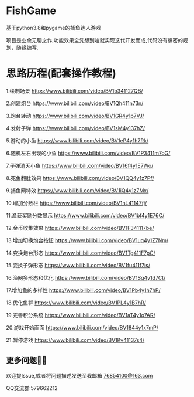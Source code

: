 # FishGame
基于python3.8和pygame的捕鱼达人游戏

项目是业余无聊之作,功能效果全凭想到啥就实现迭代开发而成,代码没有缜密的规划，随缘编写.


# 思路历程(配套操作教程)
1.绘制场景
https://www.bilibili.com/video/BV1b341127QB/

2.创建炮台
https://www.bilibili.com/video/BV1Qh411n73n/

3.炮台转动
https://www.bilibili.com/video/BV1GR4y1p7VJ/

4.发射子弹
https://www.bilibili.com/video/BV1sM4y137hZ/

5.游动的小鱼
https://www.bilibili.com/video/BV1eP4y1h7Rk/

6.随机左右出现的小鱼
https://www.bilibili.com/video/BV1P3411m7oG/

7.子弹消灭小鱼
https://www.bilibili.com/video/BV16f4y1E7Wo/

8.死鱼翻肚效果
https://www.bilibili.com/video/BV1QQ4y1z7Pf/

9.捕鱼网特效
https://www.bilibili.com/video/BV1iQ4y1z7Mx/

10.增加分数栏
https://www.bilibili.com/video/BV1nL41147fj/

11.渔获奖励分数显示
https://www.bilibili.com/video/BV1bf4y1E76C/

12.金币收集效果
https://www.bilibili.com/video/BV1F341117be/

13.增加切换炮台按钮
https://www.bilibili.com/video/BV1uq4y1Z7Nm/

14.变换炮台形态
https://www.bilibili.com/video/BV1Tg411F7pC/

15.变换子弹形态
https://www.bilibili.com/video/BV1fu411f7is/

16.渔网多形态和优化
https://www.bilibili.com/video/BV1Sq4y1d7Ct/

17.增加鱼的多样性
https://www.bilibili.com/video/BV1Pb4y1h7hP/

18.优化鱼群
https://www.bilibili.com/video/BV1PL4y1B7hR/

19.完善积分系统
https://www.bilibili.com/video/BV1aT4y1o7AR/

20.游戏开始画面
https://www.bilibili.com/video/BV1844y1x7mP/

21.暂停游戏
https://www.bilibili.com/video/BV1Kv41137s4/

## 更多问题🙋‍🙋
欢迎提Issue,或者将问题描述发送至我邮箱 76854100@163.com

QQ交流群:579662212